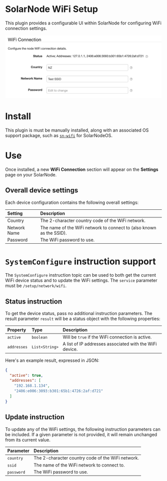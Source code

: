 # SolarNode WiFi Setup

This plugin provides a configurable UI within SolarNode for configuring WiFi connection settings.

![Settings](docs/solarnode-wifi-settings.png)

# Install

This plugin is must be manually installed, along with an associated OS support package, such as 
[`sn-wifi`][sn-wifi] for SolarNodeOS.

# Use

Once installed, a new **WiFi Connection** section will appear on the **Settings** page on your
SolarNode.

## Overall device settings

Each device configuration contains the following overall settings:

| Setting      | Description |
|:-------------|:------------|
| Country      | The 2-character country code of the WiFi network. |
| Network Name | The name of the WiFi network to connect to (also known as the SSID). |
| Password     | The WiFi password to use. |

# `SystemConfigure` instruction support

The `SystemConfigure` instruction topic can be used to both get the current WiFi device status
and to update the WiFi settings. The `service` parameter must be `/setup/network/wifi`. 

## Status instruction

To get the device status, pass no additional instruction parameters. The result parameter `result`
will be a status object with the following properties:

| Property | Type | Description |
|:---------|:-----|:------------|
| `active` | `boolean` | Will be `true` if the WiFi connection is active. |
| `addresses` | `List<String>` | A list of IP addresses associated with the WiFi device. |

Here's an example result, expressed in JSON:

```json
{
  "active": true,
  "addresses": [
    "192.168.1.134",
    "2406:e006:3093:b301:65b1:4726:2af:d721"
  ]
}
```

## Update instruction

To update any of the WiFi settings, the following instruction parameters can be included. If a given
parameter is not provided, it will remain unchanged from its current value.

| Parameter | Description |
|:----------|:------------|
| `country`  | The 2-character country code of the WiFi network. |
| `ssid`     | The name of the WiFi network to connect to. |
| `password` | The WiFi password to use. |

[sn-wifi]: https://github.com/SolarNetworkFoundation/solarnetwork-ops/tree/master/packages/wifi/debian
